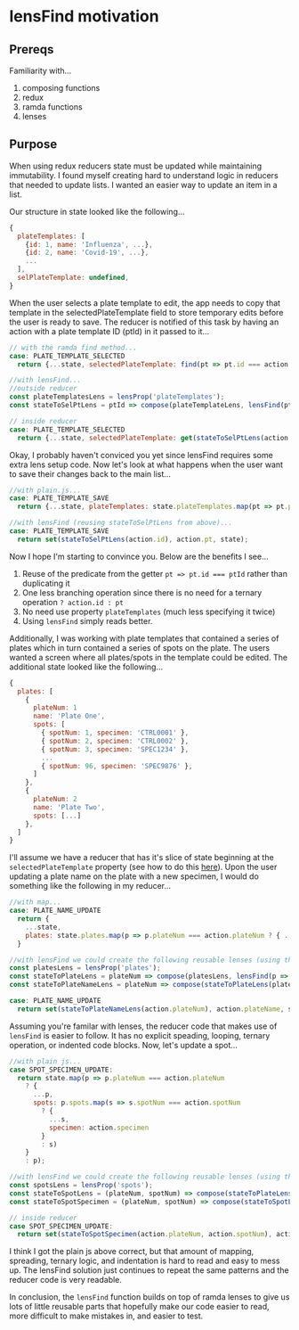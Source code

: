# lensFind motivation
## Prereqs
Familiarity with...
1) composing functions
2) redux
3) ramda functions
4) lenses

## Purpose
When using redux reducers state must be updated while maintaining immutability.  I found myself creating hard to understand logic in reducers that needed to update lists.  I wanted an easier way to update an item in a list.  

Our structure in state looked like the following...

```js
{
  plateTemplates: [
    {id: 1, name: 'Influenza', ...},
    {id: 2, name: 'Covid-19', ...},
    ...
  ],
  selPlateTemplate: undefined,
}
```

When the user selects a plate template to edit, the app needs to copy that template in the selectedPlateTemplate field to store temporary edits before the user is ready to save.  The reducer is notified of this task by having an action with a plate template ID (ptId) in it passed to it...

```js
// with the ramda find method...
case: PLATE_TEMPLATE_SELECTED
  return {...state, selectedPlateTemplate: find(pt => pt.id === action.ptId, state.plateTemplates)};
```

```js
//with lensFind...
//outside reducer
const plateTemplatesLens = lensProp('plateTemplates');
const stateToSelPtLens = ptId => compose(plateTemplateLens, lensFind(pt => pt.id === ptId)); 

// inside reducer
case: PLATE_TEMPLATE_SELECTED
  return {...state, selectedPlateTemplate: get(stateToSelPtLens(action.ptId), state)};
```

Okay, I probably haven't conviced you yet since lensFind requires some extra lens setup code.  Now let's look at what happens when the user want to save their changes back to the main list...

```js
//with plain.js...
case: PLATE_TEMPLATE_SAVE
  return {...state, plateTemplates: state.plateTemplates.map(pt => pt.ptId === action.id ? action.pt : pt)};
```

```js
//with lensFind (reusing stateToSelPtLens from above)...	
case: PLATE_TEMPLATE_SAVE
  return set(stateToSelPtLens(action.id), action.pt, state);
```

Now I hope I'm starting to convince you.  Below are the benefits I see...
1) Reuse of the predicate from the getter `pt => pt.id === ptId` rather than duplicating it
2) One less branching operation since there is no need for a ternary operation `? action.id : pt`
3) No need use property `plateTemplates` (much less specifying it twice)
4) Using `lensFind` simply reads better.

Additionally, I was working with plate templates that contained a series of plates which in turn contained a series of spots on the plate.  The users wanted a screen where all plates/spots in the template could be edited.  The additional state looked like the following...

```js
{
  plates: [
    {
      plateNum: 1
      name: 'Plate One',
      spots: [
        { spotNum: 1, specimen: 'CTRL0001' },
        { spotNum: 2, specimen: 'CTRL0002' },
        { spotNum: 3, specimen: 'SPEC1234' },
        ...
        { spotNum: 96, specimen: 'SPEC9876' },
      ]
    },
    {
      plateNum: 2
      name: 'Plate Two',
      spots: [...]
    },
  ]
}
```

I'll assume we have a reducer that has it's slice of state beginning at the `selectedPlateTemplate` property (see how to do this [here](http://www.google.com)).  Upon the user updating a plate name on the plate with a new specimen, I would do something like the following in my reducer...

```js
//with map...
case: PLATE_NAME_UPDATE
  return {
    ...state,
    plates: state.plates.map(p => p.plateNum === action.plateNum ? { ...p, name: action.plateName } : p);
  }
```

```js
//with lensFind we could create the following reusable lenses (using the ramda lensProp, compose, and set functions)...	
const platesLens = lensProp('plates');
const stateToPlateLens = plateNum => compose(platesLens, lensFind(p => p.plateNum === plateNum));
const stateToPlateNameLens = plateNum => compose(stateToPlateLens(plateNum), lensProp('name'));

case: PLATE_NAME_UPDATE
  return set(stateToPlateNameLens(action.plateNum), action.plateName, state);
```

Assuming you're familar with lenses, the reducer code that makes use of `lensFind` is easier to follow.  It has no explicit speading, looping, ternary operation, or indented code blocks.  Now, let's update a spot...

```js
//with plain js...
case SPOT_SPECIMEN_UPDATE:
  return state.map(p => p.plateNum === action.plateNum
    ? {
      ...p,
      spots: p.spots.map(s => s.spotNum === action.spotNum 
        ? {
          ...s,
          specimen: action.specimen
        } 
        : s)
    } 
    : p);
```
```js
//with lensFind we could create the following reusable lenses (using the ramda lensProp, compose, and set functions)...	
const spotsLens = lensProp('spots');
const stateToSpotLens = (plateNum, spotNum) => compose(stateToPlateLens(plateNum), spotsLens, lensFind(s => s.spotNum === spotNum));
const stateToSpotSpecimen = (plateNum, spotNum) => compose(stateToSpotLens(plateNum, spotNum), lensProp('specimen'));

// inside reducer
case SPOT_SPECIMEN_UPDATE:
  return set(stateToSpotSpecimen(action.plateNum, action.spotNum), action.specimen, state);
```

I think I got the plain js above correct, but that amount of mapping, spreading, ternary logic, and indentation is hard to read and easy to mess up. The lensFind solution just continues to repeat the same patterns and the reducer code is very readable.

In conclusion, the `lensFind` function builds on top of ramda lenses to give us lots of little reusable parts that hopefully make our code easier to read, more difficult to make mistakes in, and easier to test. 
